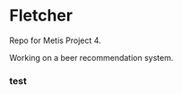 # Fletcher
  
Repo for Metis Project 4.
  
Working on a beer recommendation system. 

  <h3> test </h3>
